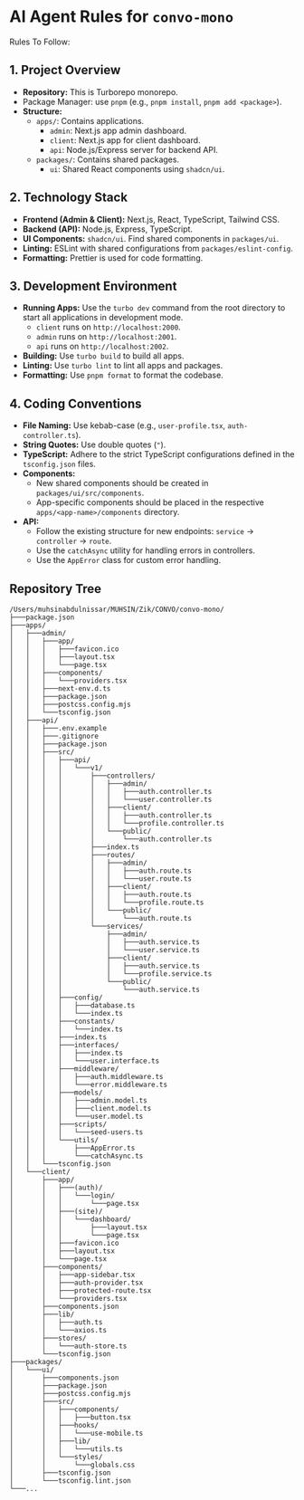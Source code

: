 # AI Agent Rules for `convo-mono`

Rules To Follow:

## 1. Project Overview

- **Repository:** This is Turborepo monorepo.
- Package Manager: use `pnpm` (e.g., `pnpm install`, `pnpm add <package>`).
- **Structure:**
  - `apps/`: Contains applications.
    - `admin`: Next.js app admin dashboard.
    - `client`: Next.js app for client dashboard.
    - `api`: Node.js/Express server for backend API.
  - `packages/`: Contains shared packages.
    - `ui`: Shared React components using `shadcn/ui`.

## 2. Technology Stack

- **Frontend (Admin & Client):** Next.js, React, TypeScript, Tailwind CSS.
- **Backend (API):** Node.js, Express, TypeScript.
- **UI Components:** `shadcn/ui`. Find shared components in `packages/ui`.
- **Linting:** ESLint with shared configurations from `packages/eslint-config`.
- **Formatting:** Prettier is used for code formatting.

## 3. Development Environment

- **Running Apps:** Use the `turbo dev` command from the root directory to start all applications in development mode.
  - `client` runs on `http://localhost:2000`.
  - `admin` runs on `http://localhost:2001`.
  - `api` runs on `http://localhost:2002`.
- **Building:** Use `turbo build` to build all apps.
- **Linting:** Use `turbo lint` to lint all apps and packages.
- **Formatting:** Use `pnpm format` to format the codebase.

## 4. Coding Conventions

- **File Naming:** Use kebab-case (e.g., `user-profile.tsx`, `auth-controller.ts`).
- **String Quotes:** Use double quotes (`"`).
- **TypeScript:** Adhere to the strict TypeScript configurations defined in the `tsconfig.json` files.
- **Components:**
  - New shared components should be created in `packages/ui/src/components`.
  - App-specific components should be placed in the respective `apps/<app-name>/components` directory.
- **API:**
  - Follow the existing structure for new endpoints: `service` -> `controller` -> `route`.
  - Use the `catchAsync` utility for handling errors in controllers.
  - Use the `AppError` class for custom error handling.

## Repository Tree

```
/Users/muhsinabdulnissar/MUHSIN/Zik/CONVO/convo-mono/
├───package.json
├───apps/
│   ├───admin/
│   │   ├───app/
│   │   │   ├───favicon.ico
│   │   │   ├───layout.tsx
│   │   │   └───page.tsx
│   │   ├───components/
│   │   │   └───providers.tsx
│   │   ├───next-env.d.ts
│   │   ├───package.json
│   │   ├───postcss.config.mjs
│   │   └───tsconfig.json
│   ├───api/
│   │   ├───.env.example
│   │   ├───.gitignore
│   │   ├───package.json
│   │   ├───src/
│   │   │   ├───api/
│   │   │   │   └───v1/
│   │   │   │       ├───controllers/
│   │   │   │       │   ├───admin/
│   │   │   │       │   │   ├───auth.controller.ts
│   │   │   │       │   │   └───user.controller.ts
│   │   │   │       │   ├───client/
│   │   │   │       │   │   ├───auth.controller.ts
│   │   │   │       │   │   └───profile.controller.ts
│   │   │   │       │   └───public/
│   │   │   │       │       └───auth.controller.ts
│   │   │   │       ├───index.ts
│   │   │   │       ├───routes/
│   │   │   │       │   ├───admin/
│   │   │   │       │   │   ├───auth.route.ts
│   │   │   │       │   │   └───user.route.ts
│   │   │   │       │   ├───client/
│   │   │   │       │   │   ├───auth.route.ts
│   │   │   │       │   │   └───profile.route.ts
│   │   │   │       │   └───public/
│   │   │   │       │       └───auth.route.ts
│   │   │   │       └───services/
│   │   │   │           ├───admin/
│   │   │   │           │   ├───auth.service.ts
│   │   │   │           │   └───user.service.ts
│   │   │   │           ├───client/
│   │   │   │           │   ├───auth.service.ts
│   │   │   │           │   └───profile.service.ts
│   │   │   │           └───public/
│   │   │   │               └───auth.service.ts
│   │   │   ├───config/
│   │   │   │   ├───database.ts
│   │   │   │   └───index.ts
│   │   │   ├───constants/
│   │   │   │   └───index.ts
│   │   │   ├───index.ts
│   │   │   ├───interfaces/
│   │   │   │   ├───index.ts
│   │   │   │   └───user.interface.ts
│   │   │   ├───middleware/
│   │   │   │   ├───auth.middleware.ts
│   │   │   │   └───error.middleware.ts
│   │   │   ├───models/
│   │   │   │   ├───admin.model.ts
│   │   │   │   ├───client.model.ts
│   │   │   │   └───user.model.ts
│   │   │   ├───scripts/
│   │   │   │   └───seed-users.ts
│   │   │   └───utils/
│   │   │       ├───AppError.ts
│   │   │       └───catchAsync.ts
│   │   └───tsconfig.json
│   └───client/
│       ├───app/
│       │   ├───(auth)/
│       │   │   └───login/
│       │   │       └───page.tsx
│       │   ├───(site)/
│       │   │   └───dashboard/
│       │   │       ├───layout.tsx
│       │   │       └───page.tsx
│       │   ├───favicon.ico
│       │   ├───layout.tsx
│       │   └───page.tsx
│       ├───components/
│       │   ├───app-sidebar.tsx
│       │   ├───auth-provider.tsx
│       │   ├───protected-route.tsx
│       │   └───providers.tsx
│       ├───components.json
│       ├───lib/
│       │   ├───auth.ts
│       │   └───axios.ts
│       ├───stores/
│       │   └───auth-store.ts
│       └───tsconfig.json
├───packages/
│   └───ui/
│       ├───components.json
│       ├───package.json
│       ├───postcss.config.mjs
│       ├───src/
│       │   ├───components/
│       │   │   ├───button.tsx
│       │   ├───hooks/
│       │   │   └───use-mobile.ts
│       │   ├───lib/
│       │   │   └───utils.ts
│       │   └───styles/
│       │       └───globals.css
│       ├───tsconfig.json
│       └───tsconfig.lint.json
└───...
```
